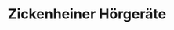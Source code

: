 ---
title: "Zickenheiner Hörgeräte"
url: /rheinfelden-baden/zickenheiner-hoergeraete/
shop: Hörgeräte
---